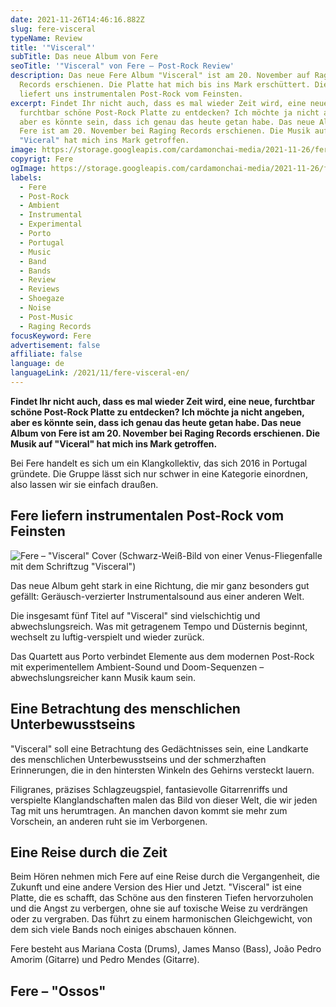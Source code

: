 ```yaml
---
date: 2021-11-26T14:46:16.882Z
slug: fere-visceral
typeName: Review
title: '"Visceral"'
subTitle: Das neue Album von Fere
seoTitle: '"Visceral" von Fere – Post-Rock Review'
description: Das neue Fere Album "Visceral" ist am 20. November auf Raging
  Records erschienen. Die Platte hat mich bis ins Mark erschüttert. Die Band
  liefert uns instrumentalen Post-Rock vom Feinsten.
excerpt: Findet Ihr nicht auch, dass es mal wieder Zeit wird, eine neue,
  furchtbar schöne Post-Rock Platte zu entdecken? Ich möchte ja nicht angeben,
  aber es könnte sein, dass ich genau das heute getan habe. Das neue Album von
  Fere ist am 20. November bei Raging Records erschienen. Die Musik auf
  "Viceral" hat mich ins Mark getroffen.
image: https://storage.googleapis.com/cardamonchai-media/2021-11-26/fere-visceral-header-jpg-imagine-080808_000000_1024_768/640.webp
copyrigt: Fere
ogImage: https://storage.googleapis.com/cardamonchai-media/2021-11-26/fere-visceral-fb-png-imagine-080808_1a1a1a_1200_628/640.webp
labels:
  - Fere
  - Post-Rock
  - Ambient
  - Instrumental
  - Experimental
  - Porto
  - Portugal
  - Music
  - Band
  - Bands
  - Review
  - Reviews
  - Shoegaze
  - Noise
  - Post-Music
  - Raging Records
focusKeyword: Fere
advertisement: false
affiliate: false
language: de
languageLink: /2021/11/fere-visceral-en/
---
```

**Findet Ihr nicht auch, dass es mal wieder Zeit wird, eine neue, furchtbar schöne Post-Rock Platte zu entdecken? Ich möchte ja nicht angeben, aber es könnte sein, dass ich genau das heute getan habe. Das neue Album von Fere ist am 20. November bei Raging Records erschienen. Die Musik auf "Viceral" hat mich ins Mark getroffen.**

Bei Fere handelt es sich um ein Klangkollektiv, das sich 2016 in Portugal gründete. Die Gruppe lässt sich nur schwer in eine Kategorie einordnen, also lassen wir sie einfach draußen.

## Fere liefern instrumentalen Post-Rock vom Feinsten

![Fere – "Visceral" Cover (Schwarz-Weiß-Bild von einer Venus-Fliegenfalle mit dem Schriftzug "Visceral")](https://storage.googleapis.com/cardamonchai-media/2021-11-26/fere-visceral-jpeg-imagine-080808_202020_425_425/640.webp "Fere – \"Visceral\"")

Das neue Album geht stark in eine Richtung, die mir ganz besonders gut gefällt: Geräusch-verzierter Instrumentalsound aus einer anderen Welt.

Die insgesamt fünf Titel auf "Visceral" sind vielschichtig und abwechslungsreich. Was mit getragenem Tempo und Düsternis beginnt, wechselt zu luftig-verspielt und wieder zurück.

Das Quartett aus Porto verbindet Elemente aus dem modernen Post-Rock mit experimentellem Ambient-Sound und Doom-Sequenzen – abwechslungsreicher kann Musik kaum sein.

## Eine Betrachtung des menschlichen Unterbewusstseins

"Visceral" soll eine Betrachtung des Gedächtnisses sein,  eine Landkarte des menschlichen Unterbewusstseins und der schmerzhaften Erinnerungen, die in den hintersten Winkeln des Gehirns versteckt lauern.

Filigranes, präzises Schlagzeugspiel, fantasievolle Gitarrenriffs und verspielte Klanglandschaften malen das Bild von dieser Welt, die wir jeden Tag mit uns herumtragen. An manchen davon kommt sie mehr zum Vorschein, an anderen ruht sie im Verborgenen.

## Eine Reise durch die Zeit

Beim Hören nehmen mich Fere auf eine Reise durch die Vergangenheit, die Zukunft und eine andere Version des Hier und Jetzt. "Visceral" ist eine Platte, die es schafft, das Schöne aus den finsteren Tiefen hervorzuholen und die Angst zu verbergen, ohne sie auf toxische Weise zu verdrängen oder zu vergraben. Das führt zu einem harmonischen Gleichgewicht, von dem sich viele Bands noch einiges abschauen können.

Fere besteht aus Mariana Costa (Drums), James Manso (Bass), João Pedro Amorim (Gitarre) und Pedro Mendes (Gitarre).

## Fere – "Ossos"

<YouTube id="8oxpUmbi5PE" />

